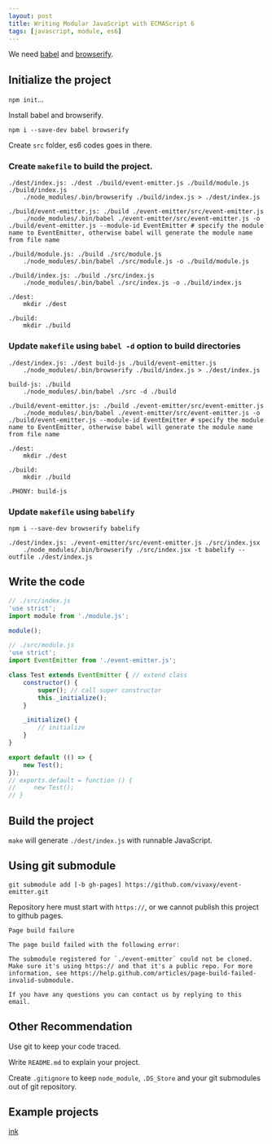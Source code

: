 ```yaml
---
layout: post
title: Writing Modular JavaScript with ECMAScript 6
tags: [javascript, module, es6]
---
```


We need [babel](https://www.npmjs.com/package/babel) and [browserify](https://www.npmjs.com/package/browserify).

## Initialize the project

`npm init`...

Install babel and browserify.

`npm i --save-dev babel browserify`

Create `src` folder, es6 codes goes in there.

### Create `makefile` to build the project.

```
./dest/index.js: ./dest ./build/event-emitter.js ./build/module.js ./build/index.js
	./node_modules/.bin/browserify ./build/index.js > ./dest/index.js

./build/event-emitter.js: ./build ./event-emitter/src/event-emitter.js
	./node_modules/.bin/babel ./event-emitter/src/event-emitter.js -o ./build/event-emitter.js --module-id EventEmitter # specify the module name to EventEmitter, otherwise babel will generate the module name from file name

./build/module.js: ./build ./src/module.js
	./node_modules/.bin/babel ./src/module.js -o ./build/module.js

./build/index.js: ./build ./src/index.js
	./node_modules/.bin/babel ./src/index.js -o ./build/index.js

./dest:
	mkdir ./dest

./build:
	mkdir ./build
```

### Update `makefile` using `babel -d` option to build directories

```
./dest/index.js: ./dest build-js ./build/event-emitter.js
	./node_modules/.bin/browserify ./build/index.js > ./dest/index.js

build-js: ./build
	./node_modules/.bin/babel ./src -d ./build

./build/event-emitter.js: ./build ./event-emitter/src/event-emitter.js
	./node_modules/.bin/babel ./event-emitter/src/event-emitter.js -o ./build/event-emitter.js --module-id EventEmitter # specify the module name to EventEmitter, otherwise babel will generate the module name from file name

./dest:
	mkdir ./dest

./build:
	mkdir ./build

.PHONY: build-js
```

### Update `makefile` using `babelify`

`npm i --save-dev browserify babelify`

```
./dest/index.js: ./event-emitter/src/event-emitter.js ./src/index.jsx
	./node_modules/.bin/browserify ./src/index.jsx -t babelify --outfile ./dest/index.js
```

## Write the code

```js
// ./src/index.js
'use strict';
import module from './module.js';

module();
```

```js
// ./src/module.js
'use strict';
import EventEmitter from './event-emitter.js';

class Test extends EventEmitter { // extend class
    constructor() {
        super(); // call super constructor
        this._initialize();
    }

    _initialize() {
        // initialize
    }
}

export default (() => {
    new Test();
});
// exports.default = function () {
//     new Test();
// }
```

## Build the project

`make` will generate `./dest/index.js` with runnable JavaScript.

## Using git submodule

`git submodule add [-b gh-pages] https://github.com/vivaxy/event-emitter.git`

Repository here must start with `https://`, or we cannot publish this project to github pages.

```
Page build failure

The page build failed with the following error:

The submodule registered for `./event-emitter` could not be cloned. Make sure it's using https:// and that it's a public repo. For more information, see https://help.github.com/articles/page-build-failed-invalid-submodule.

If you have any questions you can contact us by replying to this email.
```

## Other Recommendation

Use git to keep your code traced.

Write `README.md` to explain your project.

Create `.gitignore` to keep `node_module`, `.DS_Store` and your git submodules out of git repository.

## Example projects

[ink](https://vivaxy.github.io/design/ink/)
